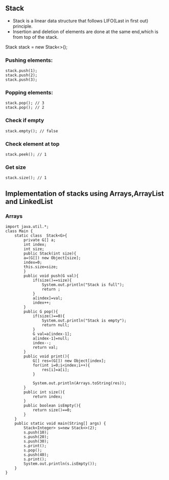 ## Stack

- Stack is a linear data structure that follows LIFO(Last in first out) principle.
- Insertion and deletion of elements are done at the same end,which is from top of the stack.

Stack<Integer> stack = new Stack<>();

### Pushing elements:

```
stack.push(1);
stack.push(2);
stack.push(3);
```

### Popping elements:

```
stack.pop(); // 3
stack.pop(); // 2
```

### Check if empty

```
stack.empty(); // false
```

### Check element at top

```
stack.peek(); // 1
```

### Get size

```
stack.size(); // 1
```

## Implementation of stacks using Arrays,ArrayList and LinkedList
### Arrays

```
import java.util.*;
class Main {
    static class  Stack<G>{
        private G[] a;
        int index;
        int size;
        public Stack(int size){
        a=(G[]) new Object[size];
        index=0;
        this.size=size;
        }
        public void push(G val){
            if(size()==size){
                System.out.println("Stack is full");
                return ;
            }
            a[index]=val;
            index++;
        }
        public G pop(){
            if(size()==0){
                System.out.println("Stack is empty");
                return null;
            }
            G val=a[index-1];
            a[index-1]=null;
            index--;
            return val;
        }
        public void print(){
            G[] res=(G[]) new Object[index];
            for(int i=0;i<index;i++){
                res[i]=a[i];
            }
            
            System.out.println(Arrays.toString(res));
        }
        public int size(){
            return index;
        }
        public boolean isEmpty(){
            return size()==0;
        }
    }
    public static void main(String[] args) {
        Stack<Integer> s=new Stack<>(2);
        s.push(10);
        s.push(20);
        s.push(30);
        s.print();
        s.pop();
        s.push(40);
        s.print();
        System.out.println(s.isEmpty());
    }
}

```
